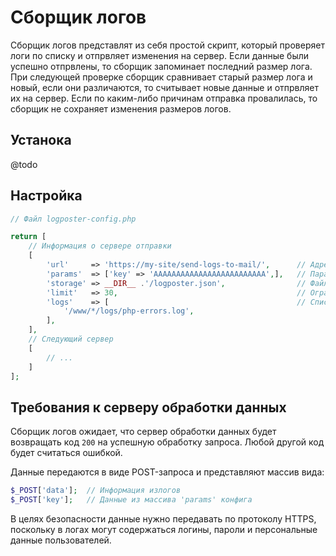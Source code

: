 # Сборщик логов

Сборщик логов представлят из себя простой скрипт, который проверяет логи по списку и отпрвляет изменения на сервер.
Если данные были успешно отпрвлены, то сборщик запоминает последний размер лога. При следующей проверке сборщик сравнивает
старый размер лога и новый, если они различаются, то считывает новые данные и отпрвляет их на сервер. Если по каким-либо
причинам отправка провалилась, то сборщик не сохраняет изменения размеров логов.

## Устанока

@todo

## Настройка

```php
// Файл logposter-config.php

return [
    // Информация о сервере отправки
    [
        'url'     => 'https://my-site/send-logs-to-mail/',      // Адрес сервера обработки данных
        'params'  => ['key' => 'AAAAAAAAAAAAAAAAAAAAAAAAA',],   // Параметры
        'storage' => __DIR__ .'/logposter.json',                // Файл данных об обработанных логах
        'limit'   => 30,                                        // Ограничение на количество строк из одного лога
        'logs'    => [                                          // Список логов для обработки
            '/www/*/logs/php-errors.log',
        ],
    ],
    // Следующий сервер
    [
        // ...
    ]
];
```

## Требования к серверу обработки данных

Сборщик логов ожидает, что сервер обработки данных будет возвращать код `200` на успешную обработку запроса.
Любой другой код будет считаться ошибкой.

Данные передаются в виде POST-запроса и представляют массив вида:

```php
$_POST['data'];  // Информация излогов
$_POST['key'];   // Данные из массива 'params' конфига
```

В целях безопасности данные нужно передавать по протоколу HTTPS, поскольку в логах могут
содержаться логины, пароли и персональные данные пользователей.